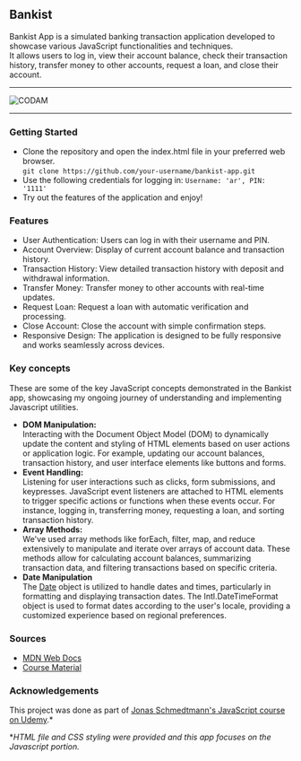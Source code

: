 ## Bankist
Bankist App is a simulated banking transaction application developed to showcase various JavaScript functionalities and techniques.  
It allows users to log in, view their account balance, check their transaction history, transfer money to other accounts, request a loan, and close their account.  

---

<img src="https://i.imgur.com/hUdhSAk.png?raw=true" alt="CODAM" style="max-width: 50%;">

---

### Getting Started
- Clone the repository and open the index.html file in your preferred web browser.  
  `git clone https://github.com/your-username/bankist-app.git`
- Use the following credentials for logging in: `Username: 'ar', PIN: '1111'`
- Try out the features of the application and enjoy!

### Features
- User Authentication: Users can log in with their username and PIN.
- Account Overview: Display of current account balance and transaction history.
- Transaction History: View detailed transaction history with deposit and withdrawal information.
- Transfer Money: Transfer money to other accounts with real-time updates.
- Request Loan: Request a loan with automatic verification and processing.
- Close Account: Close the account with simple confirmation steps.
- Responsive Design: The application is designed to be fully responsive and works seamlessly across devices.

### Key concepts

These are some of the key JavaScript concepts demonstrated in the Bankist app, showcasing my ongoing journey of understanding and implementing Javascript utilities.
- **DOM Manipulation:**  
  Interacting with the Document Object Model (DOM) to dynamically update the content and styling of HTML elements based on user actions or application logic.
  For example, updating our account balances, transaction history, and user interface elements like buttons and forms.
- **Event Handling:**  
  Listening for user interactions such as clicks, form submissions, and keypresses. JavaScript event listeners are attached to HTML elements to trigger specific actions or functions when these events occur.
  For instance, logging in, transferring money, requesting a loan, and sorting transaction history.
- **Array Methods:**  
  We've used array methods like forEach, filter, map, and reduce extensively to manipulate and iterate over arrays of account data.
  These methods allow for calculating account balances, summarizing transaction data, and filtering transactions based on specific criteria.
- **Date Manipulation**  
  The [Date](https://developer.mozilla.org/en-US/docs/Web/JavaScript/Reference/Global_Objects/Date) object is utilized to handle dates and times, particularly in formatting and displaying transaction dates.
  The Intl.DateTimeFormat object is used to format dates according to the user's locale, providing a customized experience based on regional preferences.
  
### Sources
- [MDN Web Docs](https://developer.mozilla.org/en-US/)
- [Course Material](https://github.com/jonasschmedtmann/complete-javascript-course)

### Acknowledgements
This project was done as part of [Jonas Schmedtmann's JavaScript course on Udemy](https://www.udemy.com/course/the-complete-javascript-course/?couponCode=KEEPLEARNING).*  

**HTML file and CSS styling were provided and this app focuses on the Javascript portion.*
